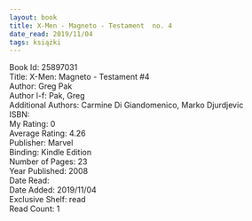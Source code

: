 ```yaml
---
layout: book
title: X-Men - Magneto - Testament  no. 4
date_read: 2019/11/04
tags: książki
---
```


Book Id: 25897031<br />
Title: X-Men: Magneto - Testament #4<br />
Author: Greg Pak<br />
Author l-f: Pak, Greg<br />
Additional Authors: Carmine Di Giandomenico, Marko Djurdjevic<br />
ISBN: <br />
My Rating: 0<br />
Average Rating: 4.26<br />
Publisher: Marvel<br />
Binding: Kindle Edition<br />
Number of Pages: 23<br />
Year Published: 2008<br />
Date Read: <br />
Date Added: 2019/11/04<br />
Exclusive Shelf: read<br />
Read Count: 1<br />


